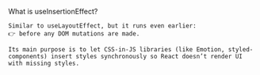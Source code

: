 What is useInsertionEffect?

    Similar to useLayoutEffect, but it runs even earlier:
    👉 before any DOM mutations are made.

    Its main purpose is to let CSS-in-JS libraries (like Emotion, styled-components) insert styles synchronously so React doesn’t render UI with missing styles.